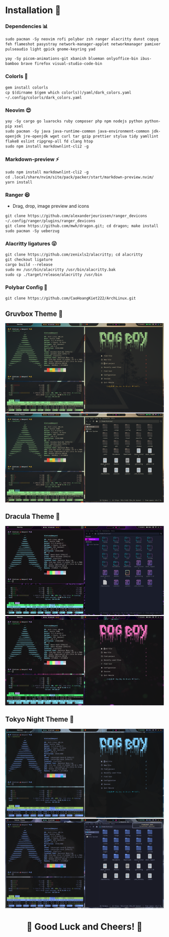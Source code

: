 # Installation 🤵

### **Dependencies** 📊

```
sudo pacman -Sy neovim rofi polybar zsh ranger alacritty dunst copyq feh flameshot pasystray network-manager-applet networkmanager pamixer pulseaudio light gpick gnome-keyring yad
```

```
yay -Sy picom-animations-git xbanish blueman onlyoffice-bin ibus-bamboo brave firefox visual-studio-code-bin
```

### Colorls :file_folder:

```
gem install colorls
cp $(dirname $(gem which colorls))/yaml/dark_colors.yaml ~/.config/colorls/dark_colors.yaml
```

### Neovim :heart_eyes:

```
yay -Sy cargo go luarocks ruby composer php npm nodejs python python-pip xsel
sudo pacman -Sy java java-runtime-common java-environment-common jdk-openjdk jre-openjdk wget curl tar gzip prettier stylua tidy yamllint flake8 eslint ripgrep-all fd clang htop
sudo npm install markdownlint-cli2 -g
```

### Markdown-preview :zap:

```
sudo npm install markdownlint-cli2 -g
cd .local/share/nvim/site/pack/packer/start/markdown-preview.nvim/
yarn install
```

### Ranger :satisfied:

- Drag, drop, image preview and icons

```
git clone https://github.com/alexanderjeurissen/ranger_devicons ~/.config/ranger/plugins/ranger_devicons
git clone https://github.com/mwh/dragon.git; cd dragon; make install
sudo pacman -Sy ueberzug
```

### Alacritty ligatures :stuck_out_tongue_winking_eye:

```
git clone https://github.com/zenixls2/alacritty; cd alacritty
git checkout ligature
cargo build --release
sudo mv /usr/bin/alacritty /usr/bin/alacritty.bak
sudo cp ./target/release/alacritty /usr/bin
```

### Polybar Config 🌇

```
git clone https://github.com/CaoHoangKiet222/ArchLinux.git
```

## Gruvbox Theme :jack_o_lantern:

![image](https://github.com/CaoHoangKiet222/ArchLinux/blob/main/polybar/images/gruvbox-config1.png)
![image](https://github.com/CaoHoangKiet222/ArchLinux/blob/main/polybar/images/gruvbox-config2.png)

## Dracula Theme :space_invader:

![image](https://github.com/CaoHoangKiet222/ArchLinux/blob/main/polybar/images/dracula-config1.png)
![image](https://github.com/CaoHoangKiet222/ArchLinux/blob/main/polybar/images/dracula-config2.png)

## Tokyo Night Theme :gem:

![image](https://github.com/CaoHoangKiet222/ArchLinux/blob/main/polybar/images/tokyo-config1.png)
![image](https://github.com/CaoHoangKiet222/ArchLinux/blob/main/polybar/images/tokyo-config2.png)

<h1 align="center">🌟 Good Luck and Cheers! 🌟</h1>
